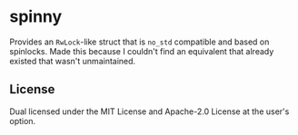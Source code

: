 # spinny

Provides an `RwLock`-like struct that is `no_std` compatible and based on spinlocks. Made this because I couldn't find an equivalent that already existed that wasn't unmaintained.

## License

Dual licensed under the MIT License and Apache-2.0 License at the user's option.
